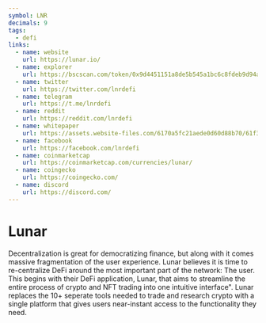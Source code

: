 ```yaml
---
symbol: LNR
decimals: 9
tags:
  - defi
links:
  - name: website
    url: https://lunar.io/
  - name: explorer
    url: https://bscscan.com/token/0x9d4451151a8de5b545a1bc6c8fdeb9d94a2868e1
  - name: twitter
    url: https://twitter.com/lnrdefi
  - name: telegram
    url: https://t.me/lnrdefi
  - name: reddit
    url: https://reddit.com/lnrdefi
  - name: whitepaper
    url: https://assets.website-files.com/6170a5fc21aede0d60d88b70/61f3531f8911db1a407c9fc5_LunarWhitepaperV1.2.pdf
  - name: facebook
    url: https://facebook.com/lnrdefi
  - name: coinmarketcap
    url: https://coinmarketcap.com/currencies/lunar/
  - name: coingecko
    url: https://coingecko.com/
  - name: discord
    url: https://discord.com/
---
```


# Lunar

Decentralization is great for democratizing finance, but along with it comes massive fragmentation of the user experience. Lunar believes it is time to re-centralize DeFi around the most important part of the network: The user. This begins with their DeFi application, Lunar, that aims to streamline the entire process of crypto and NFT trading into one intuitive interface". Lunar replaces the 10+ seperate tools needed to trade and research crypto with a single platform that gives users near-instant access to the functionality they need.
